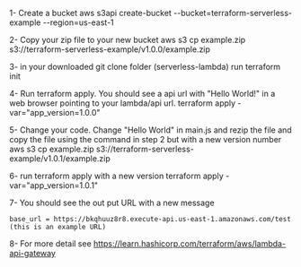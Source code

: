 1- Create a bucket 
  aws s3api create-bucket --bucket=terraform-serverless-example --region=us-east-1

2- Copy your zip file to your new bucket
  aws s3 cp example.zip s3://terraform-serverless-example/v1.0.0/example.zip

3- in your downloaded git clone folder (serverless-lambda) run terraform init

4- Run terraform apply. You should see a api url with "Hello World!" in a web browser pointing to your lambda/api url.
   terraform apply -var="app_version=1.0.0"

5- Change your code. Change "Hello World" in main.js and rezip the file and copy the file using the command in step 2 but with a new version number
   aws s3 cp example.zip s3://terraform-serverless-example/v1.0.1/example.zip

6- run terraform apply with a new version
   terraform apply -var="app_version=1.0.1"

7- You should see the out put URL with a new message

    base_url = https://bkqhuuz8r8.execute-api.us-east-1.amazonaws.com/test (this is an example URL)

8- For more detail see https://learn.hashicorp.com/terraform/aws/lambda-api-gateway
